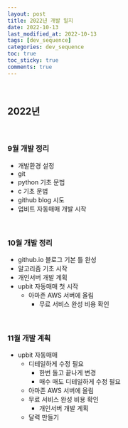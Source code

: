 ```yaml
---
layout: post
title: 2022년 개발 일지
date: 2022-10-13
last_modified_at: 2022-10-13
tags: [dev_sequence]
categories: dev_sequence
toc: true
toc_sticky: true
comments: true 
---
```


<br/>

## 2022년

<br/>

### 9월 개발 정리
- 개발환경 설정
- git
- python 기초 문법
- c 기초 문법
- github blog 시도
- 업비트 자동매매 개발 시작

<br/>

### 10월 개발 정리
- github.io 블로그 기본 틀 완성
- 알고리즘 기초 시작
- 개인서버 개발 계획
- upbit 자동매매 첫 시작
  - 아마존 AWS 서버에 올림 
    - 무료 서비스 완성 비용 확인  

<br/>

### 11월 개발 계획
- upbit 자동매매
  - 디테일하게 수정 필요
    - 한번 돌고 끝나게 변경
    - 매수 매도 디테일하게 수정 필요
  - 아마존 AWS 서버에 올림 
  - 무료 서비스 완성 비용 확인
    - 개인서버 개발 계획
  - 달력 만들기